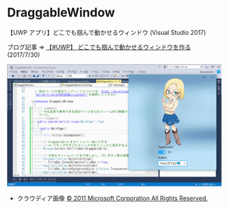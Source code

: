 # DraggableWindow
【UWP アプリ】どこでも掴んで動かせるウィンドウ (Visual Studio 2017)

ブログ記事 ⇒ [【#UWP】 どこでも掴んで動かせるウィンドウを作る](http://bluewatersoft.cocolog-nifty.com/blog/2017/07/uwp-07a2.html) (2017/7/30)

![スクリーンキャプチャー](../images/20170729_DraggableWindow01_anime.gif)

- クラウディア画像 [© 2011 Microsoft Corporation All Rights Reserved.](https://msdn.microsoft.com/ja-jp/claudia00_03.aspx)

